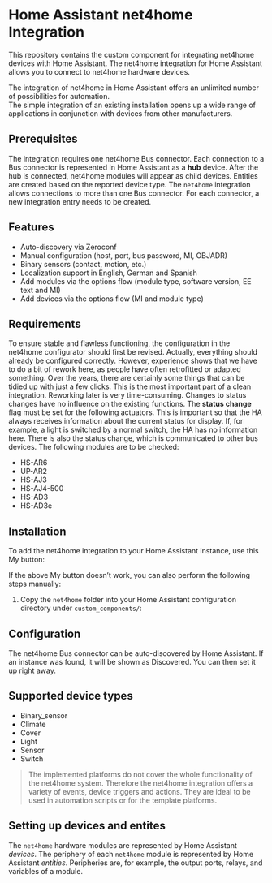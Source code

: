 
# Home Assistant net4home Integration

This repository contains the custom component for integrating net4home devices with Home Assistant.
The net4home integration for Home Assistant allows you to connect to net4home hardware devices.

The integration of net4home in Home Assistant offers an unlimited number of possibilities for automation.  
The simple integration of an existing installation opens up a wide range of applications in conjunction with devices from other manufacturers.

## Prerequisites 

The integration requires one net4home Bus connector.
Each connection to a Bus connector is represented in Home Assistant as a **hub** device. After the hub is connected, net4home modules will appear as child devices. Entities are created based on the reported device type.
The `net4home` integration allows connections to more than one Bus connector. For each connector, a new integration entry needs to be created.

## Features

- Auto-discovery via Zeroconf
- Manual configuration (host, port, bus password, MI, OBJADR)
- Binary sensors (contact, motion, etc.)
- Localization support in English, German and Spanish
- Add modules via the options flow (module type, software version, EE text and MI)
- Add devices via the options flow (MI and module type)

## Requirements

To ensure stable and flawless functioning, the configuration in the net4home configurator should first be revised. 
Actually, everything should already be configured correctly. However, experience shows that we have to do a bit of rework here, as people have often retrofitted or adapted something. Over the years, there are certainly some things that can be tidied up with just a few clicks. This is the most important part of a clean integration. Reworking later is very time-consuming.
Changes to status changes have no influence on the existing functions.
The **status change** flag must be set for the following actuators. This is important so that the HA always receives information about the current status for display. If, for example, a light is switched by a normal switch, the HA has no information here. There is also the status change, which is communicated to other bus devices.
The following modules are to be checked:
- HS-AR6
- UP-AR2
- HS-AJ3
- HS-AJ4-500
- HS-AD3
- HS-AD3e

## Installation

To add the net4home integration to your Home Assistant instance, use this My button:

If the above My button doesn’t work, you can also perform the following steps manually:
1. Copy the `net4home` folder into your Home Assistant configuration directory under `custom_components/`:

## Configuration

The net4home Bus connector can be auto-discovered by Home Assistant. If an instance was found, it will be shown as Discovered. You can then set it up right away.

## Supported device types 

- Binary_sensor
- Climate
- Cover
- Light
- Sensor
- Switch

> The implemented platforms do not cover the whole functionality of
> the net4home system.  Therefore the net4home integration offers a
> variety of events, device triggers and actions.  They are ideal to be
> used in automation scripts or for the template platforms.

## Setting up devices and entites

The `net4home` hardware modules are represented by Home Assistant _devices_. The periphery of each `net4home` module is represented by Home Assistant _entities_. Peripheries are, for example, the output ports, relays, and variables of a module. 